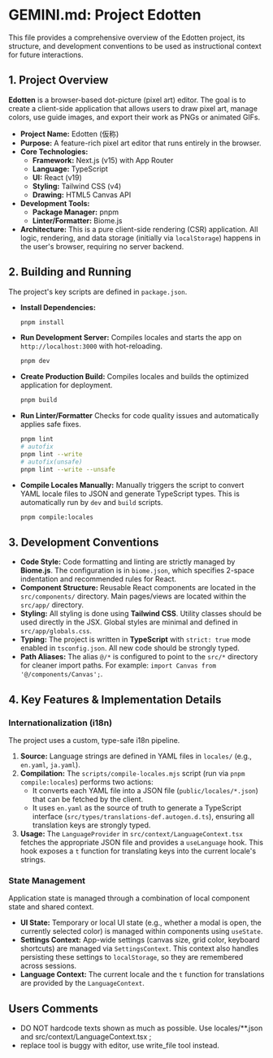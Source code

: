 # GEMINI.md: Project Edotten

This file provides a comprehensive overview of the Edotten project, its structure, and development conventions to be used as instructional context for future interactions.

## 1. Project Overview

**Edotten** is a browser-based dot-picture (pixel art) editor. The goal is to create a client-side application that allows users to draw pixel art, manage colors, use guide images, and export their work as PNGs or animated GIFs.

- **Project Name:** Edotten (仮称)
- **Purpose:** A feature-rich pixel art editor that runs entirely in the browser.
- **Core Technologies:**
  - **Framework:** Next.js (v15) with App Router
  - **Language:** TypeScript
  - **UI:** React (v19)
  - **Styling:** Tailwind CSS (v4)
  - **Drawing:** HTML5 Canvas API
- **Development Tools:**
  - **Package Manager:** pnpm
  - **Linter/Formatter:** Biome.js
- **Architecture:** This is a pure client-side rendering (CSR) application. All logic, rendering, and data storage (initially via `localStorage`) happens in the user's browser, requiring no server backend.

## 2. Building and Running

The project's key scripts are defined in `package.json`.

- **Install Dependencies:**
  ```bash
  pnpm install
  ```

- **Run Development Server:**
  Compiles locales and starts the app on `http://localhost:3000` with hot-reloading.
  ```bash
  pnpm dev
  ```

- **Create Production Build:**
  Compiles locales and builds the optimized application for deployment.
  ```bash
  pnpm build
  ```

- **Run Linter/Formatter**
  Checks for code quality issues and automatically applies safe fixes.
  ```bash
  pnpm lint
  # autofix
  pnpm lint --write
  # autofix(unsafe)
  pnpm lint --write --unsafe
  ```

- **Compile Locales Manually:**
  Manually triggers the script to convert YAML locale files to JSON and generate TypeScript types. This is automatically run by `dev` and `build` scripts.
  ```bash
  pnpm compile:locales
  ```

## 3. Development Conventions

- **Code Style:** Code formatting and linting are strictly managed by **Biome.js**. The configuration is in `biome.json`, which specifies 2-space indentation and recommended rules for React.
- **Component Structure:** Reusable React components are located in the `src/components/` directory. Main pages/views are located within the `src/app/` directory.
- **Styling:** All styling is done using **Tailwind CSS**. Utility classes should be used directly in the JSX. Global styles are minimal and defined in `src/app/globals.css`.
- **Typing:** The project is written in **TypeScript** with `strict: true` mode enabled in `tsconfig.json`. All new code should be strongly typed.
- **Path Aliases:** The alias `@/*` is configured to point to the `src/*` directory for cleaner import paths. For example: `import Canvas from '@/components/Canvas';`.

## 4. Key Features & Implementation Details

### Internationalization (i18n)

The project uses a custom, type-safe i18n pipeline.

1.  **Source:** Language strings are defined in YAML files in `locales/` (e.g., `en.yaml`, `ja.yaml`).
2.  **Compilation:** The `scripts/compile-locales.mjs` script (run via `pnpm compile:locales`) performs two actions:
    - It converts each YAML file into a JSON file (`public/locales/*.json`) that can be fetched by the client.
    - It uses `en.yaml` as the source of truth to generate a TypeScript interface (`src/types/translations-def.autogen.d.ts`), ensuring all translation keys are strongly typed.
3.  **Usage:** The `LanguageProvider` in `src/context/LanguageContext.tsx` fetches the appropriate JSON file and provides a `useLanguage` hook. This hook exposes a `t` function for translating keys into the current locale's strings.

### State Management

Application state is managed through a combination of local component state and shared context.

- **UI State:** Temporary or local UI state (e.g., whether a modal is open, the currently selected color) is managed within components using `useState`.
- **Settings Context:** App-wide settings (canvas size, grid color, keyboard shortcuts) are managed via `SettingsContext`. This context also handles persisting these settings to `localStorage`, so they are remembered across sessions.
- **Language Context:** The current locale and the `t` function for translations are provided by the `LanguageContext`.

## Users Comments

- DO NOT hardcode texts shown as much as possible. Use locales/**.json and src/context/LanguageContext.tsx ;
- replace tool is buggy with editor, use write_file tool instead.
